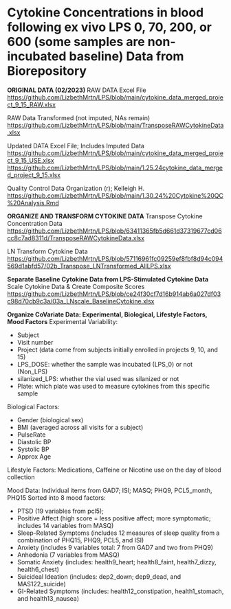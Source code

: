 # Cytokine Concentrations in blood following ex vivo LPS 0, 70, 200, or 600 (some samples are non-incubated baseline)  Data from Biorepository

**ORIGINAL DATA (02/2023)**
RAW DATA Excel File
https://github.com/LizbethMrtn/LPS/blob/main/cytokine_data_merged_project_9_15_RAW.xlsx

RAW Data Transformed (not imputed, NAs remain)
https://github.com/LizbethMrtn/LPS/blob/main/TransposeRAWCytokineData.xlsx

Updated DATA Excel File; Includes Imputed Data
https://github.com/LizbethMrtn/LPS/blob/main/cytokine_data_merged_project_9_15_USE.xlsx
https://github.com/LizbethMrtn/LPS/blob/main/1.25.24cytokine_data_merged_project_9_15.xlsx

Quality Control Data Organization (r); Kelleigh H.
https://github.com/LizbethMrtn/LPS/blob/main/1.30.24%20Cytokine%20QC%20Analysis.Rmd

**ORGANIZE AND TRANSFORM CYTOKINE DATA**
Transpose Cytokine Concentration Data
https://github.com/LizbethMrtn/LPS/blob/63411365fb5d661d37319677cd06cc8c7ad8311d/TransposeRAWCytokineData.xlsx

LN Transform Cytokine Data
https://github.com/LizbethMrtn/LPS/blob/57116961fc09259ef8fbf8d94c094569d1abfd57/02b_Transpose_LNTransformed_AllLPS.xlsx

**Separate Baseline Cytokine Data from LPS-Stimulated Cytokine Data**
Scale Cytokine Data & Create Composite Scores
https://github.com/LizbethMrtn/LPS/blob/ce24f30cf7d16b914ab6a027df03c98d70cb9c3a/03a_LNscale_BaselineCytokine.xlsx

**Organize CoVariate Data: Experimental, Biological, Lifestyle Factors, Mood Factors**
Experimental Variability:
* Subject
* Visit number
* Project (data come from subjects initially enrolled in projects 9, 10, and 15)
* LPS_DOSE: whether the sample was incubated (LPS_0) or not (Non_LPS)
* silanized_LPS: whether the vial used was silanized or not
* Plate: which plate was used to measure cytokines from this specific sample

Biological Factors:
* Gender (biological sex)
* BMI (averaged across all visits for a subject)
* PulseRate
* Diastolic BP
* Systolic BP
* Approx Age

Lifestyle Factors: Medications, Caffeine or Nicotine use on the day of blood collection

Mood Data: Individual items from GAD7; ISI; MASQ; PHQ9, PCL5_month, PHQ15 
Sorted into 8 mood factors: 
* PTSD (19 variables from pcl5); 
* Positive Affect (high score = less positive affect; more symptomatic; includes 14 variables from MASQ)
* Sleep-Related Symptoms (includes 12 measures of sleep quality from a combination of PHQ15, PHQ9, PCL5, and ISI)
* Anxiety (includes 9 variables total: 7 from GAD7 and two from PHQ9)
* Anhedonia (7 variables from MASQ)
* Somatic Anxiety (includes: health9_heart; health8_faint, health7_dizzy, health6_chest)
* Suicideal Ideation (includes: dep2_down; dep9_dead, and MAS122_suicide)
* GI-Related Symptoms (includes: health12_constipation, health1_stomach, and health13_nausea)

  

